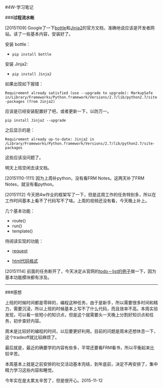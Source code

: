 #4W-学习笔记

###**过程流水帐**

[20151109] Google了一下[bottle](http://bottlepy.org/docs/dev/index.html)和[Jinja2](http://jinja.pocoo.org/docs/dev/)的官方文档，准确地说应该是开发者网站。读了一些基本内容，安装好了。

安装 bottle：

* ```pip install bottle```

安装 Jinja2:

* ```pip install Jinja2```

如果出现如下报错：

```Requirement already satisfied (use --upgrade to upgrade): MarkupSafe in/Library/Frameworks/Python.framework/Versions/2.7/lib/python2.7/site-packages (from Jinja2)```

应该是已经安装配置好了吧，或者更新一下，以防万一。

```pip install Jinja2 --upgrade```

之后显示的是：

```Requirement already up-to-date: Jinja2 in /Library/Frameworks/Python.framework/Versions/2.7/lib/python2.7/site-packages```

这些应该没问题了。

明天上班空闲去读文档。

[20151110-1111] 因为上周补python，没有看FRM Notes。这两天补了FRM Notes，就没有看python。

[20151112] 今天把4w作业的框架写了一下，但是这周工作的任务特别多，所以在工作时间基本上看不了代码写不了啥。上周的视频还没有看，今天晚上补上。

几个基本功能：

* route()
* run()
* template()

待阅读实现的功能：

* [request](http://docs.python-requests.org/en/latest/user/quickstart/)

* [html代码格式](http://docs.python-guide.org/en/latest/scenarios/scrape/)


[20151114] 前面的任务断开了，今天决定从官网的[todo－list的例子](http://bottlepy.org/docs/dev/tutorial_app.html)做一下，因为基本功能模块都有涉及。

---

###感想 

上班的时候时间都是零碎的，编程这种任务，由于是新手，所以需要很多时间和精力，需要沉浸，所以上班的时候基本上写不了什么代码，而且效率不高。本周实验发现，可以看一些短小的知识点，但是这个就需要头一天晚上分割好知识点和任务，初步查好内容。

周末是比较好的编程的时间，以后要更好利用。目前的问题是周末还想休息一下，这个tradeoff就比较麻烦了。

最后就是，最近的确要学的内容有些多，平常还要看FRM看书，所以平衡起来比较辛苦。

本周基本上就是之前安排的社交活动基本完结，到年底前，决定不再安排了，集中精力学习这些内容和睡觉。

今年实在是太累太辛苦了，但是很开心。2015-11-12
